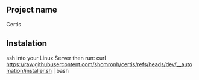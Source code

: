 
## Project name

Certis

## Instalation

ssh into your Linux Server then run:
curl https://raw.githubusercontent.com/shomronh/certis/refs/heads/dev/__automation/installer.sh | bash  